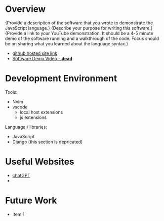 # Overview

{Provide a description of the software that you wrote to demonstrate the JavaScript language.}
{Describe your purpose for writing this software.}
{Provide a link to your YouTube demonstration. It should be a 4-5 minute demo of the software running and a walkthrough of the code. Focus should be on sharing what you learned about the language syntax.}

- [github hosted  site link](https://calvinbullock.github.io/ZombieSeige/)
- [Software Demo Video - **dead**]()

# Development Environment
Tools:
- Nvim
- vscode
    - local host extensions 
    - js extensions

Language / libraries:
- JavaScript
- Django (this section is depricated)

# Useful Websites

- [chatGPT](https://chat.openai.com/auth/login)
- []()

# Future Work
- Item 1
